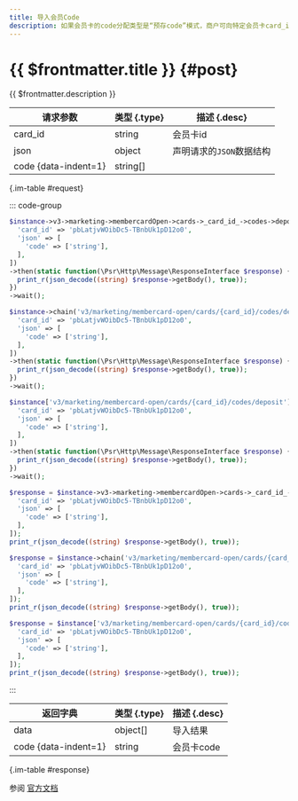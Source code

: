 ```yaml
---
title: 导入会员Code 
description: 如果会员卡的code分配类型是“预存code”模式，商户可向特定会员卡card_id导入code，导入后自动将会员卡库存数量更新成code数量。用户领取会员卡时，将从这些code里随机分配。
---
```


# {{ $frontmatter.title }} {#post}

{{ $frontmatter.description }}

| 请求参数 | 类型 {.type} | 描述 {.desc}
| --- | --- | ---
| card_id | string | 会员卡id
| json | object | 声明请求的`JSON`数据结构
| code {data-indent=1} | string[] | 

{.im-table #request}

::: code-group

```php [异步纯链式]
$instance->v3->marketing->membercardOpen->cards->_card_id_->codes->deposit->postAsync([
  'card_id' => 'pbLatjvWOibDc5-TBnbUk1pD12o0',
  'json' => [
    'code' => ['string'],
  ],
])
->then(static function(\Psr\Http\Message\ResponseInterface $response) {
  print_r(json_decode((string) $response->getBody(), true));
})
->wait();
```

```php [异步声明式]
$instance->chain('v3/marketing/membercard-open/cards/{card_id}/codes/deposit')->postAsync([
  'card_id' => 'pbLatjvWOibDc5-TBnbUk1pD12o0',
  'json' => [
    'code' => ['string'],
  ],
])
->then(static function(\Psr\Http\Message\ResponseInterface $response) {
  print_r(json_decode((string) $response->getBody(), true));
})
->wait();
```

```php [异步属性式]
$instance['v3/marketing/membercard-open/cards/{card_id}/codes/deposit']->postAsync([
  'card_id' => 'pbLatjvWOibDc5-TBnbUk1pD12o0',
  'json' => [
    'code' => ['string'],
  ],
])
->then(static function(\Psr\Http\Message\ResponseInterface $response) {
  print_r(json_decode((string) $response->getBody(), true));
})
->wait();
```

```php [同步纯链式]
$response = $instance->v3->marketing->membercardOpen->cards->_card_id_->codes->deposit->post([
  'card_id' => 'pbLatjvWOibDc5-TBnbUk1pD12o0',
  'json' => [
    'code' => ['string'],
  ],
]);
print_r(json_decode((string) $response->getBody(), true));
```

```php [同步声明式]
$response = $instance->chain('v3/marketing/membercard-open/cards/{card_id}/codes/deposit')->post([
  'card_id' => 'pbLatjvWOibDc5-TBnbUk1pD12o0',
  'json' => [
    'code' => ['string'],
  ],
]);
print_r(json_decode((string) $response->getBody(), true));
```

```php [同步属性式]
$response = $instance['v3/marketing/membercard-open/cards/{card_id}/codes/deposit']->post([
  'card_id' => 'pbLatjvWOibDc5-TBnbUk1pD12o0',
  'json' => [
    'code' => ['string'],
  ],
]);
print_r(json_decode((string) $response->getBody(), true));
```

:::

| 返回字典 | 类型 {.type} | 描述 {.desc}
| --- | --- | ---
| data | object[] | 导入结果
| code {data-indent=1} | string | 会员卡code

{.im-table #response}

参阅 [官方文档](https://pay.weixin.qq.com/wiki/doc/apiv3/wxpay/marketing/membercard_open/chapter3_7.shtml)
